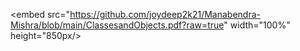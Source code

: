 
<embed src="https://github.com/joydeep2k21/Manabendra-Mishra/blob/main/ClassesandObjects.pdf?raw=true" width="100%" height="850px/>

